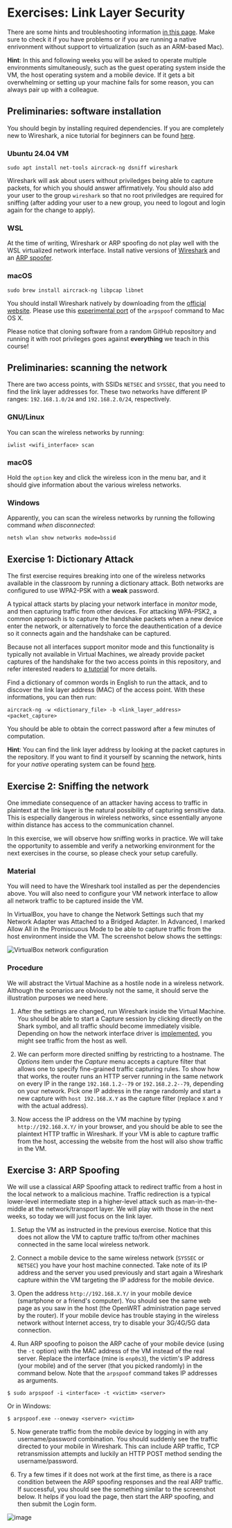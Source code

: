 # Exercises: Link Layer Security

There are some hints and troubleshooting information [in this page](hints.md). Make sure to check it if you have problems or if you are running a native enrivonment without support to virtualization (such as an ARM-based Mac). 

**Hint**: In this and following weeks you will be asked to operate multiple environments simultaneously, such as the guest operating system inside the VM, the host operating system and a mobile device. If it gets a bit overwhelming or setting up your machine fails for some reason, you can always pair up with a colleague.

## Preliminaries: software installation

You should begin by installing required dependencies. If you are completely new to Wireshark, a nice tutorial for beginners can be found [here](https://www.youtube.com/watch?v=TkCSr30UojM).

### Ubuntu 24.04 VM

```
sudo apt install net-tools aircrack-ng dsniff wireshark
```

Wireshark will ask about users without priviledges being able to capture packets, for which you should answer affirmatively. You should also add your user to the group `wireshark` so that no root priviledges are required for sniffing (after adding your user to a new group, you need to logout and login again for the change to apply).

### WSL

At the time of writing, Wireshark or ARP spoofing do not play well with the WSL virtualized network interface. Install native versions of [Wireshark](https://www.wireshark.org/download.html) and an [ARP spoofer](https://github.com/alandau/arpspoof).

### macOS

```
sudo brew install aircrack-ng libpcap libnet
```

You should install Wireshark natively by downloading from the [official website](https://www.wireshark.org/download.html).
Please use this [experimental port](https://github.com/KasperFan/macos-arpspoof) of the `arpspoof` command to Mac OS X.

Please notice that cloning software from a random GitHub repository and running it with root privileges goes against **everything** we teach in this course!

## Preliminaries: scanning the network

There are two access points, with SSIDs `NETSEC` and `SYSSEC`, that you need to find the link layer addresses for.
These two networks have different IP ranges: `192.168.1.0/24` and `192.168.2.0/24`, respectively.

### GNU/Linux

You can scan the wireless networks by running:

```
iwlist <wifi_interface> scan
```

### macOS

Hold the `option` key and click the wireless icon in the menu bar, and it should give information about the various wireless networks.

### Windows

Apparently, you can scan the wireless networks by running the following command *when disconnected*:

```
netsh wlan show networks mode=bssid
```

## Exercise 1: Dictionary Attack

The first exercise requires breaking into one of the wireless networks available in the classroom by running a dictionary attack.
Both networks are configured to use WPA2-PSK with a **weak** password.

A typical attack starts by placing your network interface in _monitor_ mode, and then capturing traffic from other devices.
For attacking WPA-PSK2, a common approach is to capture the handshake packets when a new device enter the network, or alternatively to force the deauthentication of a device so it connects again and the handshake can be captured.

Because not all interfaces support monitor mode and this functionality is typically not available in Virtual Machines, we already provide packet captures of the handshake for the two access points in this repository, and refer interested readers to [a tutorial](https://www.aircrack-ng.org/doku.php?id=cracking_wpa) for more details.

Find a dictionary of common words in English to run the attack, and to discover the link layer address (MAC) of the access point.
With these informations, you can then run:

```
aircrack-ng -w <dictionary_file> -b <link_layer_address> <packet_capture>
```

You should be able to obtain the correct password after a few minutes of computation.

**Hint**: You can find the link layer address by looking at the packet captures in the repository. If you want to find it yourself by scanning the network, hints for your _native_ operating system can be found [here](hints.md).

## Exercise 2: Sniffing the network

One immediate consequence of an attacker having access to traffic in plaintext at the link layer is the natural possibility of capturing sensitive data. This is especially dangerous in wireless networks, since essentially anyone within distance has access to the communication channel.

In this exercise, we will observe how sniffing works in practice. We will take the opportunity to assemble and verify a networking environment for the next exercises in the course, so please check your setup carefully.

### Material

You will need to have the Wireshark tool installed as per the dependencies above.
You will also need to configure your VM network interface to allow all network traffic to be captured inside the VM.

In VirtualBox, you have to change the Network Settings such that my Network Adapter was Attached to a Bridged Adapter. In Advanced, I marked Allow All in the Promiscuous Mode to be able to capture traffic from the host environment inside the VM. The screenshot below shows the settings:

![VirtualBox network configuration](vb-network.png)

### Procedure

We will abstract the Virtual Machine as a hostile node in a wireless network. Although the scenarios are obviously not the same, it should serve the illustration purposes we need here.

1. After the settings are changed, run Wireshark inside the Virtual Machine. You should be able to start a Capture session by clicking directly on the Shark symbol, and all traffic should become immediately visible. Depending on how the network interface driver is [implemented](https://www.virtualbox.org/manual/ch06.html#network_bridged), you might see traffic from the host as well.

2. We can perform more directed sniffing by restricting to a hostname. The _Options_ item under the _Capture_ menu accepts a capture filter that allows one to specify fine-grained traffic capturing rules.
To show how that works, the router runs an HTTP server running in the same network on every IP in the range `192.168.1.2--79` or `192.168.2.2--79`, depending on your network.
Pick one IP address in the range randomly and start a new capture with `host 192.168.X.Y` as the capture filter (replace `X` and `Y` with the actual address).

3. Now access the IP address on the VM machine by typing `http://192.168.X.Y/` in your browser, and you should be able to see the plaintext HTTP traffic in Wireshark. If your VM is able to capture traffic from the host, accessing the website from the host will also show traffic in the VM.

## Exercise 3: ARP Spoofing

We will use a classical ARP Spoofing attack to redirect traffic from a host in the local network to a malicious machine. Traffic redirection is a typical lower-level intermediate step in a higher-level attack such as man-in-the-middle at the network/transport layer. We will play with those in the next weeks, so today we will just focus on the link layer.

1. Setup the VM as instructed in the previous exercise. Notice that this does not allow the VM to capture traffic to/from other machines connected in the same local wireless network.

2. Connect a mobile device to the same wireless network (`SYSSEC` or `NETSEC`) you have your host machine connected. Take note of its IP address and the server you used previously and start again a Wireshark capture within the VM targeting the IP address for the mobile device.

3. Open the address `http://192.168.X.Y/` in your mobile device (smartphone or a friend's computer). You should see the same web page as you saw in the host (the OpenWRT administration page served by the router). If your mobile device has trouble staying in the wireless network without Internet access, try to disable your 3G/4G/5G data connection.

4. Run ARP spoofing to poison the ARP cache of your mobile device (using the `-t` option) with the MAC address of the VM instead of the real server. Replace the interface (mine is `enp0s3`), the victim's IP address (your mobile) and of the server (that you picked randomly) in the command below. Note that the `arpspoof` command takes IP addresses as arguments.

```
$ sudo arpspoof -i <interface> -t <victim> <server>
```
Or in Windows:

```
$ arpspoof.exe --oneway <server> <victim>
```

5. Now generate traffic from the mobile device by logging in with any username/password combination. You should suddenly see the traffic directed to your mobile in Wireshark.
This can include ARP traffic, TCP retransmission attempts and luckily an HTTP POST method sending the username/password.

6. Try a few times if it does not work at the first time, as there is a race condition between the ARP spoofing responses and the real ARP traffic. If successful, you should see the something similar to the screenshot below. It helps if you load the page, then start the ARP spoofing, and then submit the Login form.

![image](https://user-images.githubusercontent.com/5369810/135161121-8879b20a-8ae0-4bb5-abaa-431015ce3351.png)
